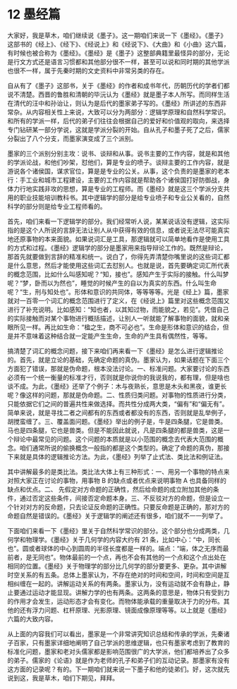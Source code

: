 # 12 墨经篇

大家好，我是草木，咱们继续说《墨子》。这一期咱们来说一下《墨经》。《墨子》这部书的《经上》、《经下》、《经说上》和《经说下》、《大曲》和《小曲》这六篇，有时候也被合称为《墨经》。《墨经》是《墨子》这整部典籍里最怪异的部分，无论是行文方式还是语言习惯都和其他部分很不一样，甚至可以说和同时期的其他学派也很不一样，属于先秦时期的文史资料中非常另类的存在。

自从有了《墨子》这部书，关于《墨经》的作者和成书年代，历朝历代的学者们都说不清楚。西晋的鲁胜和清朝的毕沅认为《墨经》就是墨子本人所写。而同样生活在清代的汪中和孙诒让，则认为是后代的墨家弟子写的。《墨经》所讲述的东西非常杂。从内容相关性上来说，大致可以分为两部分：逻辑学原理和自然科学常识。和所有的学派一样，后代的弟子们往往会根据自己的爱好和价值观的取向，来选择专门钻研某一部分学说，这就是学派分裂的开始。自从孔子和墨子死了之后，儒家分裂出了八个分支，而墨家演变成了三个派别。

墨家的三个派别分别主攻：说书、谈辩和从事。说书主要的工作内容，就是和其他的学派论战，和他们吵架，怼他们，算是专业的喷子。谈辩主要的工作内容，就是游说各个诸侯国，谋求官位，算是是专业的公关。从事，这个负责的是墨家的老本行：手工业和城市工程建设，主要的工作内容就是帮助各个诸侯国打好防御战，身体力行地实践非攻的思想，算是专业的工程师。而《墨经》就是这三个学派分支共用的职业技能培训教科书。其中逻辑学的部分是给专业喷子和专业公关看的，自然科学的部分则是给专业工程师看的。

首先，咱们来看一下逻辑学的部分。我们经常听人说，某某说话没有逻辑，这实际指的是这个人所说的言辞无法让别人从中获得有效的信息，或者说无法尽可能真实地还原事物的本来面貌。如果说词汇是工具，那逻辑就可以简单地看作是使用工具的方式和过程。《墨经》逻辑学的部分是墨家用来指导辩论工作的。既然是辩论，那首先就要做到言辞的精准和统一。说白了，你得先弄清楚你嘴里说的这些词汇都是什么意思，然后才能使用这些词汇去怼别人。也就是说，首先要确定词汇所代表的概念范围，比如什么叫感知呢？“知，接也”。感知产生于实际的接触。什么叫梦呢？“梦，卧而以为然也”，睡觉的时候产生的自以为真实的东西。什么叫生命呢？“生，刑与知处也”。形体和意识的共同体，等等等等。光是《经上》篇，墨家就对一百零一个词汇的概念范围进行了定义，在《经说上》篇里对这些概念范围又进行了补充说明。比如感知：“知也者，以其知过物，而能貌之，若见”。凭借自己的实际接触而对某个事物进行概括描述，让别人一听就能了解事物的面貌，就和亲眼所见一样。再比如生命：“楹之生，商不可必也”。生命是形体和意识的结合，但是并不意味着这种结合就一定能产生生命，生命的产生具有偶然性，等等。

搞清楚了词汇的概念问题，接下来咱们再来看一下《墨经》是怎么进行逻辑推论的。首先，就是立论的基础，先确定命题的真伪。墨家认为，如果话题在下面三个方面犯了错误，那就是伪命题，根本没法讨论。一、标准问题。大家要讨论的东西必须有一个统一衡量的标准才行，否则就是你说你的我说我的，都有理，但是啥也谈不成。为此，《墨经》还举了个例子：木与夜熟长，意思是木头和黑夜，谁更长呢？像这样的问题，那就是伪命题。二、性质归类问题。对事物的性质进行分类，只能依据它们之间的普遍共性来做选择。而共性分成两大类，“偏有”和“偏无有”。简单来说，就是寻找二者之间都有的东西或者都没有的东西，否则就是乱举例子，胡搅蛮缠了。三、覆盖面问题。《墨经》举出的例子是，牛是四条腿，它是兽类。马也是四条腿，它也是兽类。但是不能因此就说，凡是四条腿的都是兽类，这是一个辩论中最常见的问题。这个问题的本质就是以小范围的概念去代表大范围的概念。咱们通常所说的偷换概念一般指的都是这个类型的。确定了命题的真伪，那接下来就是具体的逻辑推论方法。为此，《墨经》列举了止式法、类比法和例证法。

其中讲解最多的是类比法。类比法大体上有三种形式：一、用另一个事物的特点来对照大家正在讨论的事物，用事物 B 的缺点或者优点来说明事物 A 也具备同样的缺点和优点。二、 先假定对方命题的正确性，然后给命题的成立附加其他的条件，通过否定这些条件，间接否定命题本身。三、不反驳对方的命题，但是设立一个针对对方的反命题，只去论证反命题的正确性。只要反命题是正确的，那对方的命题自然是错误的。《墨经》关于逻辑学的阐述还有很多，咱们就不一一列举了。

下面咱们来看一下《墨经》里关于自然科学常识的部分。这个部分也分成两类，几何学和物理学。《墨经》关于几何学的内容大约有 21 条，比如中心：“中，同长也”。圆或者球体的中心到圆周的半径长度都是一样的。端点：“端，体之无序而最前者，是无同也”。物体最前的一个点，再也不会有其他的一个点和这个点出处在相同的位置。《墨经》关于物理学的部分比几何学的部分要更多、更杂。其中讲解时空关系的有五条。总体上墨家认为，不存在绝对的时间和空间，时间和空间是互相纠缠在一起的。讲解运动关系的有两条。墨家认为，没有运动就不会有静止，静止要通过运动才能显现。讲解力学的也有两条。这两条的意思是，物体只有受到力的作用才会发生，运动形态才会有变化。而物体能承载的重量取决于力的分布。其他的还有浮力问题、杠杆原理、光影原理、镜面成像原理等等。以上就是《墨经》六篇的大致内容。

从上面的内容我们可以看出，墨家是一个非常讲究知识总结和传承的学派，先秦诸子百家，只有墨家详细地阐明了自己学派的思维逻辑，也只有墨家考虑到了教育的标准化问题，墨家和老对头儒家都是影响范围很广的大学派，他们都培养出了众多的弟子。儒家的《论语》就是作为老师的孔子和弟子们的互动记录。那墨家有没有这方面的记录呢？有的。下一期咱们就来说一下墨子和他的徒弟们。好，这次就先说到这，我是草木，咱们下期见，拜拜。
